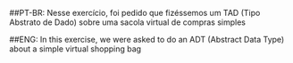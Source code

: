 ##PT-BR:
Nesse exercício, foi pedido que fizéssemos um TAD (Tipo Abstrato de Dado) sobre uma sacola virtual de compras simples

##ENG:
In this exercise, we were asked to do an ADT (Abstract Data Type) about a simple virtual shopping bag